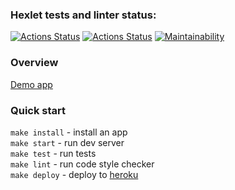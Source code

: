 ### Hexlet tests and linter status:
[![Actions Status](https://github.com/g-baranov/php-project-lvl3/workflows/hexlet-check/badge.svg)](https://github.com/g-baranov/php-project-lvl3/actions)
[![Actions Status](https://github.com/g-baranov/php-project-lvl3/workflows/tests/badge.svg)](https://github.com/g-baranov/php-project-lvl3/actions)
[![Maintainability](https://api.codeclimate.com/v1/badges/e426a3995a58bfbf2841/maintainability)](https://codeclimate.com/github/g-baranov/php-project-lvl3/maintainability)

### Overview
[Demo app](https://enigmatic-gorge-54194.herokuapp.com/)

### Quick start
`make install` - install an app  
`make start` - run dev server  
`make test` - run tests  
`make lint` - run code style checker  
`make deploy` - deploy to [heroku](https://www.heroku.com/)
